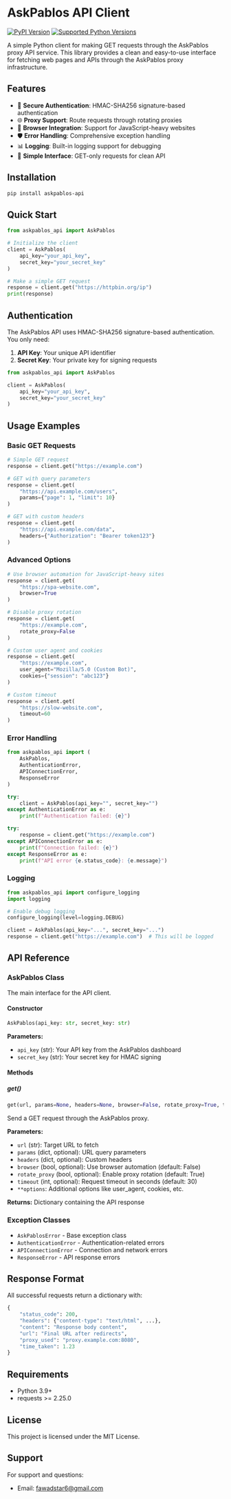 # AskPablos API Client
[![PyPI Version](https://img.shields.io/pypi/v/askpablos-api.svg)](https://pypi.python.org/pypi/askpablos-api)
[![Supported Python Versions](https://img.shields.io/pypi/pyversions/askpablos-api.svg)](https://pypi.python.org/pypi/askpablos-api)

A simple Python client for making GET requests through the AskPablos proxy API service. This library provides a clean and easy-to-use interface for fetching web pages and APIs through the AskPablos proxy infrastructure.

## Features

- 🔐 **Secure Authentication**: HMAC-SHA256 signature-based authentication
- 🌐 **Proxy Support**: Route requests through rotating proxies
- 🤖 **Browser Integration**: Support for JavaScript-heavy websites
- 🛡️ **Error Handling**: Comprehensive exception handling
- 📊 **Logging**: Built-in logging support for debugging
- 🎯 **Simple Interface**: GET-only requests for clean API

## Installation

```bash
pip install askpablos-api
```

## Quick Start

```python
from askpablos_api import AskPablos

# Initialize the client
client = AskPablos(
    api_key="your_api_key",
    secret_key="your_secret_key"
)

# Make a simple GET request
response = client.get("https://httpbin.org/ip")
print(response)
```

## Authentication

The AskPablos API uses HMAC-SHA256 signature-based authentication. You only need:

1. **API Key**: Your unique API identifier
2. **Secret Key**: Your private key for signing requests

```python
from askpablos_api import AskPablos

client = AskPablos(
    api_key="your_api_key",
    secret_key="your_secret_key"
)
```

## Usage Examples

### Basic GET Requests

```python
# Simple GET request
response = client.get("https://example.com")

# GET with query parameters
response = client.get(
    "https://api.example.com/users",
    params={"page": 1, "limit": 10}
)

# GET with custom headers
response = client.get(
    "https://api.example.com/data",
    headers={"Authorization": "Bearer token123"}
)
```

### Advanced Options

```python
# Use browser automation for JavaScript-heavy sites
response = client.get(
    "https://spa-website.com",
    browser=True
)

# Disable proxy rotation
response = client.get(
    "https://example.com",
    rotate_proxy=False
)

# Custom user agent and cookies
response = client.get(
    "https://example.com",
    user_agent="Mozilla/5.0 (Custom Bot)",
    cookies={"session": "abc123"}
)

# Custom timeout
response = client.get(
    "https://slow-website.com",
    timeout=60
)
```

### Error Handling

```python
from askpablos_api import (
    AskPablos, 
    AuthenticationError, 
    APIConnectionError, 
    ResponseError
)

try:
    client = AskPablos(api_key="", secret_key="")
except AuthenticationError as e:
    print(f"Authentication failed: {e}")

try:
    response = client.get("https://example.com")
except APIConnectionError as e:
    print(f"Connection failed: {e}")
except ResponseError as e:
    print(f"API error {e.status_code}: {e.message}")
```

### Logging

```python
from askpablos_api import configure_logging
import logging

# Enable debug logging
configure_logging(level=logging.DEBUG)

client = AskPablos(api_key="...", secret_key="...")
response = client.get("https://example.com")  # This will be logged
```

## API Reference

### AskPablos Class

The main interface for the API client.

#### Constructor

```python
AskPablos(api_key: str, secret_key: str)
```

**Parameters:**
- `api_key` (str): Your API key from the AskPablos dashboard
- `secret_key` (str): Your secret key for HMAC signing

#### Methods

##### get()

```python
get(url, params=None, headers=None, browser=False, rotate_proxy=True, timeout=30, **options)
```

Send a GET request through the AskPablos proxy.

**Parameters:**
- `url` (str): Target URL to fetch
- `params` (dict, optional): URL query parameters
- `headers` (dict, optional): Custom headers
- `browser` (bool, optional): Use browser automation (default: False)
- `rotate_proxy` (bool, optional): Enable proxy rotation (default: True)
- `timeout` (int, optional): Request timeout in seconds (default: 30)
- `**options`: Additional options like user_agent, cookies, etc.

**Returns:** Dictionary containing the API response

### Exception Classes

- `AskPablosError` - Base exception class
- `AuthenticationError` - Authentication-related errors
- `APIConnectionError` - Connection and network errors
- `ResponseError` - API response errors

## Response Format

All successful requests return a dictionary with:

```python
{
    "status_code": 200,
    "headers": {"content-type": "text/html", ...},
    "content": "Response body content",
    "url": "Final URL after redirects",
    "proxy_used": "proxy.example.com:8080",
    "time_taken": 1.23
}
```

## Requirements

- Python 3.9+
- requests >= 2.25.0

## License

This project is licensed under the MIT License.

## Support

For support and questions:
- Email: fawadstar6@gmail.com
